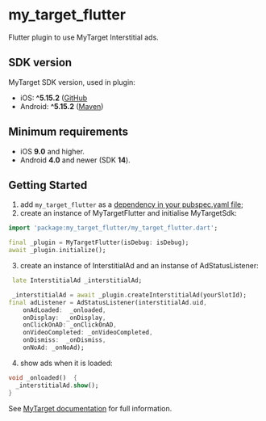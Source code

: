 # my_target_flutter

Flutter plugin to use MyTarget Interstitial ads.

## SDK version

MyTarget SDK version, used in plugin:

* iOS: **^5.15.2** ([GitHub](https://github.com/myTargetSDK/mytarget-ios/)
* Android: **^5.15.2** ([Maven](https://search.maven.org/search?q=a:mytarget-sdk))

## Minimum requirements

* iOS **9.0** and higher.
* Android **4.0** and newer (SDK **14**).

## Getting Started

1. add `my_target_flutter` as a [dependency in your pubspec.yaml file](https://docs.flutter.dev/development/packages-and-plugins/using-packages);
2. create an instance of MyTargetFlutter and initialise MyTargetSdk:
```dart
import 'package:my_target_flutter/my_target_flutter.dart';

final _plugin = MyTargetFlutter(isDebug: isDebug);
await _plugin.initialize();
```
3. create an instance of InterstitialAd and an instanse of AdStatusListener:

```dart
 late InterstitialAd _interstitialAd;

 _interstitialAd = await _plugin.createInterstitialAd(yourSlotId);
final adListener = AdStatusListener(interstitialAd.uid,
    onAdLoaded:  _onloaded,
    onDisplay:  _onDisplay,
    onClickOnAD: _onClickOnAD,
    onVideoCompleted: _onVideoCompleted,
    onDismiss:  _onDismiss,
    onNoAd: _onNoAd);

```
4. show ads when it is loaded:
```dart
void _onloaded()  {
  _interstitialAd.show();
}
```
See [MyTarget documentation](https://target.my.com/help/partners/mob/en) for full information.
